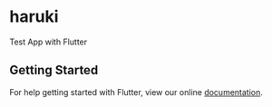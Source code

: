 # haruki

Test App with Flutter

## Getting Started

For help getting started with Flutter, view our online
[documentation](https://flutter.io/).
